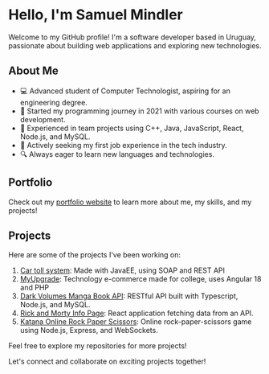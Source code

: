 # Hello, I'm Samuel Mindler

Welcome to my GitHub profile! I'm a software developer based in Uruguay, passionate about building web applications and exploring new technologies.

## About Me

- 💻 Advanced student of Computer Technologist, aspiring for an engineering degree.
- 🌱 Started my programming journey in 2021 with various courses on web development.
- 🚀 Experienced in team projects using C++, Java, JavaScript, React, Node.js, and MySQL.
- 👀 Actively seeking my first job experience in the tech industry.
- 🔍 Always eager to learn new languages and technologies.

## Portfolio

Check out my [portfolio website](https://samuxmin.github.io/samuxmin) to learn more about me, my skills, and my projects!

## Projects

Here are some of the projects I've been working on:
1. [Car toll system](https://github.com/samuxmin/TallerJava/tree/master): Made with JavaEE, using SOAP and REST API
2. [MyUpgrade](https://github.com/samuxmin/myUpgrade): Technology e-commerce made for college, uses Angular 18 and PHP
3. [Dark Volumes Manga Book API](https://github.com/samuxmin/darkVolumes): RESTful API built with Typescript, Node.js, and MySQL.
4. [Rick and Morty Info Page](https://rick-and-morty-samuxmin.netlify.app): React application fetching data from an API.
5. [Katana Online Rock Paper Scissors](https://katana-h67oo9irp-samuxmin.vercel.app/): Online rock-paper-scissors game using Node.js, Express, and WebSockets.

Feel free to explore my repositories for more projects!



Let's connect and collaborate on exciting projects together!

